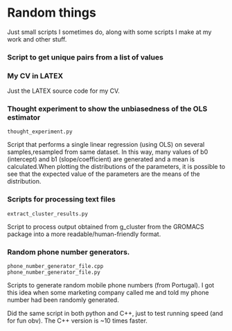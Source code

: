 # Random things
Just small scripts I sometimes do, along with some scripts I make at my work and other stuff.

### Script to get unique pairs from a list of values



### My CV in LATEX

Just the LATEX source code for my CV.

### Thought experiment to show the unbiasedness of the OLS estimator

	thought_experiment.py	
	
Script that performs a single linear regression (using OLS) on several samples,resampled from same dataset. In this way, many  values of b0 (intercept) and b1 (slope/coefficient) are generated and a mean is calculated.When plotting the distributions of the parameters, it is possible to see that the expected value of the parameters are the means of the distribution.

### Scripts for processing text files

	extract_cluster_results.py

Script to process output obtained from g_cluster from the GROMACS package into a more readable/human-friendly format.

### Random phone number generators.
 	phone_number_generator_file.cpp 
	phone_number_generator_file.py

Scripts to generate random mobile phone numbers (from Portugal).
I got this idea when some marketing company called me and told my phone number had been randomly generated.

Did the same script in both python and C++, just to test running speed (and for fun obv). The C++ version is ~10 times faster.




